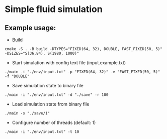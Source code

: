 # Simple fluid simulation
## Example usage:
- Build
```
cmake -S . -B build -DTYPES="FIXED(64, 32), DOUBLE, FAST_FIXED(50, 5)" -DSIZES="S(36,84), S(1980, 1000)"
```
- Start simulation with config text file (input.example.txt)
```
./main -i "./env/input.txt" -p "FIXED(64, 32)" -v "FAST_FIXED(50, 5)" -f "DOUBLE"
```
- Save simulation state to binary file
```
./main -i "./env/input.txt" -d "./save" -r 100
```
- Load simulation state from binary file
```
./main -s "./save/1"
```
- Configure number of threads (default: 1)
```
./main -i "./env/input.txt" -t 10
```